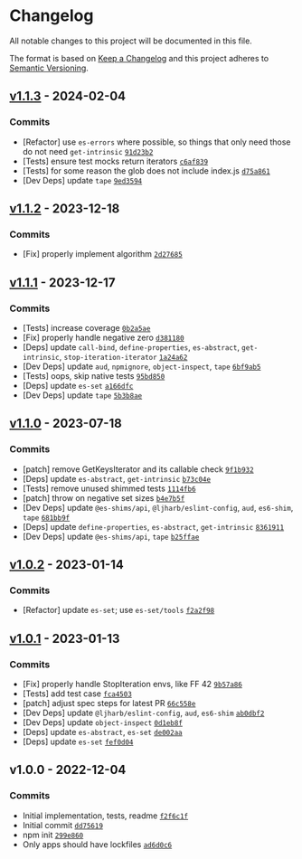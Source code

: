 # Changelog

All notable changes to this project will be documented in this file.

The format is based on [Keep a Changelog](https://keepachangelog.com/en/1.0.0/)
and this project adheres to [Semantic Versioning](https://semver.org/spec/v2.0.0.html).

## [v1.1.3](https://github.com/es-shims/Set.prototype.intersection/compare/v1.1.2...v1.1.3) - 2024-02-04

### Commits

- [Refactor] use `es-errors` where possible, so things that only need those do not need `get-intrinsic` [`91d23b2`](https://github.com/es-shims/Set.prototype.intersection/commit/91d23b2797233204058de003778250f5e429efdd)
- [Tests] ensure test mocks return iterators [`c6af839`](https://github.com/es-shims/Set.prototype.intersection/commit/c6af839a2f1d6fa12e97bb04444533481586ed68)
- [Tests] for some reason the glob does not include index.js [`d75a861`](https://github.com/es-shims/Set.prototype.intersection/commit/d75a86156b0128ad26596ec374c99525ada45bd1)
- [Dev Deps] update `tape` [`9ed3594`](https://github.com/es-shims/Set.prototype.intersection/commit/9ed35949d79f79b52b078323c3ef6a04f25b1f70)

## [v1.1.2](https://github.com/es-shims/Set.prototype.intersection/compare/v1.1.1...v1.1.2) - 2023-12-18

### Commits

- [Fix] properly implement algorithm [`2d27685`](https://github.com/es-shims/Set.prototype.intersection/commit/2d276854d284bdbbf3b4917f70a02479b414ba35)

## [v1.1.1](https://github.com/es-shims/Set.prototype.intersection/compare/v1.1.0...v1.1.1) - 2023-12-17

### Commits

- [Tests] increase coverage [`0b2a5ae`](https://github.com/es-shims/Set.prototype.intersection/commit/0b2a5ae1f061b732dc125894d6824b4f13d921e1)
- [Fix] properly handle negative zero [`d381180`](https://github.com/es-shims/Set.prototype.intersection/commit/d381180c1efda6071dcaf24639fe58daf30088b1)
- [Deps] update `call-bind`, `define-properties`, `es-abstract`, `get-intrinsic`, `stop-iteration-iterator` [`1a24a62`](https://github.com/es-shims/Set.prototype.intersection/commit/1a24a62bfb714480f294c3ef226bed45cf438624)
- [Dev Deps] update `aud`, `npmignore`, `object-inspect`, `tape` [`6bf9ab5`](https://github.com/es-shims/Set.prototype.intersection/commit/6bf9ab59f196640bac490f45a790d5b0be066228)
- [Tests] oops, skip native tests [`95bd850`](https://github.com/es-shims/Set.prototype.intersection/commit/95bd850c33ee743c39398b5c1e48f7a1974cab07)
- [Deps] update `es-set` [`a166dfc`](https://github.com/es-shims/Set.prototype.intersection/commit/a166dfccfeac07e2427e1834608184dd6b5f4bdb)
- [Dev Deps] update `tape` [`5b3b8ae`](https://github.com/es-shims/Set.prototype.intersection/commit/5b3b8ae3190ab3297043d955d93941dd4a2de060)

## [v1.1.0](https://github.com/es-shims/Set.prototype.intersection/compare/v1.0.2...v1.1.0) - 2023-07-18

### Commits

- [patch] remove GetKeysIterator and its callable check [`9f1b932`](https://github.com/es-shims/Set.prototype.intersection/commit/9f1b9325d37f922af37490e018e620a2b5dd1ac9)
- [Deps] update `es-abstract`, `get-intrinsic` [`b73c04e`](https://github.com/es-shims/Set.prototype.intersection/commit/b73c04ed265fa1c25539b98cf3be6c4a0cb382c4)
- [Tests] remove unused shimmed tests [`1114fb6`](https://github.com/es-shims/Set.prototype.intersection/commit/1114fb66fe826291efe11b7329273f90ef101361)
- [patch] throw on negative set sizes [`b4e7b5f`](https://github.com/es-shims/Set.prototype.intersection/commit/b4e7b5f5304e4b61588fdb8faa0d60bf1dfd8e06)
- [Dev Deps] update `@es-shims/api`, `@ljharb/eslint-config`, `aud`, `es6-shim`, `tape` [`681bb9f`](https://github.com/es-shims/Set.prototype.intersection/commit/681bb9fc33547046bbaf06f60482718be6b7a685)
- [Deps] update `define-properties`, `es-abstract`, `get-intrinsic` [`8361911`](https://github.com/es-shims/Set.prototype.intersection/commit/83619113246b312108e2c1bec52474823b54a767)
- [Dev Deps] update `@es-shims/api`, `tape` [`b25ffae`](https://github.com/es-shims/Set.prototype.intersection/commit/b25ffaec177f277b280a21a71884705624881d29)

## [v1.0.2](https://github.com/es-shims/Set.prototype.intersection/compare/v1.0.1...v1.0.2) - 2023-01-14

### Commits

- [Refactor] update `es-set`; use `es-set/tools` [`f2a2f98`](https://github.com/es-shims/Set.prototype.intersection/commit/f2a2f98c744155c672275a02d607bf2673edbca8)

## [v1.0.1](https://github.com/es-shims/Set.prototype.intersection/compare/v1.0.0...v1.0.1) - 2023-01-13

### Commits

- [Fix] properly handle StopIteration envs, like FF 42 [`9b57a86`](https://github.com/es-shims/Set.prototype.intersection/commit/9b57a86507bcaa8c3c35a5d644a94d47e803c885)
- [Tests] add test case [`fca4503`](https://github.com/es-shims/Set.prototype.intersection/commit/fca4503f74f2ef9629d633858f000bbd7893e005)
- [patch] adjust spec steps for latest PR [`66c558e`](https://github.com/es-shims/Set.prototype.intersection/commit/66c558ea809edebc3c6a50492d3d3c0b4e4b541c)
- [Dev Deps] update `@ljharb/eslint-config`, `aud`, `es6-shim` [`ab0dbf2`](https://github.com/es-shims/Set.prototype.intersection/commit/ab0dbf2b3d6adc45611d6b79addc13df5a9b6ec4)
- [Dev Deps] update `object-inspect` [`0d1eb8f`](https://github.com/es-shims/Set.prototype.intersection/commit/0d1eb8f9ee1a3c390e13e31f0d1cb541be72e33d)
- [Deps] update `es-abstract`, `es-set` [`de002aa`](https://github.com/es-shims/Set.prototype.intersection/commit/de002aa58086f0fbd249c76f4b6986d542c4ed0f)
- [Deps] update `es-set` [`fef0d04`](https://github.com/es-shims/Set.prototype.intersection/commit/fef0d046709f1379becf9c4ed5a2d2d051943a32)

## v1.0.0 - 2022-12-04

### Commits

- Initial implementation, tests, readme [`f2f6c1f`](https://github.com/es-shims/Set.prototype.intersection/commit/f2f6c1fabda832013b24746315fcf7e9c175c5c6)
- Initial commit [`dd75619`](https://github.com/es-shims/Set.prototype.intersection/commit/dd756198f69b3b82a8fba0c4815723061b154dc2)
- npm init [`299e860`](https://github.com/es-shims/Set.prototype.intersection/commit/299e8605d45cace7997c798015df1855b605d99b)
- Only apps should have lockfiles [`ad6d0c6`](https://github.com/es-shims/Set.prototype.intersection/commit/ad6d0c685b9bc13178a19645e508c47177ba0045)
